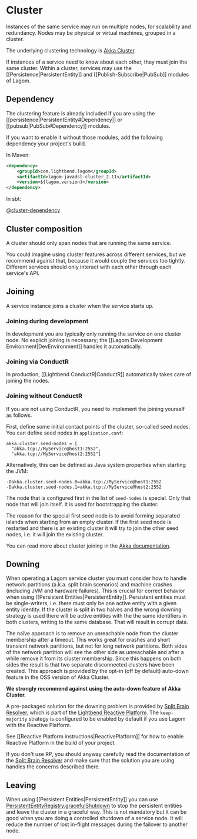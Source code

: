 # Cluster

Instances of the same service may run on multiple nodes, for scalability and redundancy. Nodes may be physical or virtual machines, grouped in a cluster.

The underlying clustering technology is [Akka Cluster](http://doc.akka.io/docs/akka/2.4.4/java/cluster-usage.html).

If instances of a service need to know about each other, they must join the same cluster. Within a cluster, services may use the [[Persistence|PersistentEntity]] and [[Publish-Subscribe|PubSub]] modules of Lagom.

## Dependency

The clustering feature is already included if you are using the [[persistence|PersistentEntity#Dependency]] or [[pubsub|PubSub#Dependency]] modules.

If you want to enable it without those modules, add the following dependency your project's build.

In Maven:

```xml
<dependency>
    <groupId>com.lightbend.lagom</groupId>
    <artifactId>lagom-javadsl-cluster_2.11</artifactId>
    <version>${lagom.version}</version>
</dependency>
```

In sbt:

@[cluster-dependency](code/build-cluster.sbt)

## Cluster composition

A cluster should only span nodes that are running the same service.

You could imagine using cluster features across different services, but we recommend against that, because it would couple the services too tightly. Different services should only interact with each other through each service's API.

## Joining

A service instance joins a cluster when the service starts up.

### Joining during development

In development you are typically only running the service on one cluster node. No explicit joining is necessary; the [[Lagom Development Environment|DevEnvironment]] handles it automatically.

### Joining via ConductR

In production, [[Lightbend ConductR|ConductR]] automatically takes care of joining the nodes.

### Joining without ConductR

If you are not using ConductR, you need to implement the joining yourself as follows.

First, define some initial contact points of the cluster, so-called seed nodes. You can define seed nodes in `application.conf`:

    akka.cluster.seed-nodes = [
      "akka.tcp://MyService@host1:2552",
      "akka.tcp://MyService@host2:2552"]

Alternatively, this can be defined as Java system properties when starting the JVM:

    -Dakka.cluster.seed-nodes.0=akka.tcp://MyService@host1:2552
    -Dakka.cluster.seed-nodes.1=akka.tcp://MyService@host2:2552

The node that is configured first in the list of `seed-nodes` is special. Only that node that will join itself. It is used for bootstrapping the cluster.

The reason for the special first seed node is to avoid forming separated islands when starting from an empty cluster. If the first seed node is restarted and there is an existing cluster it will try to join the other seed nodes, i.e. it will join the existing cluster.

You can read more about cluster joining in the [Akka documentation](http://doc.akka.io/docs/akka/2.4.4/java/cluster-usage.html#Joining_to_Seed_Nodes).

## Downing

When operating a Lagom service cluster you must consider how to handle network partitions (a.k.a. split brain scenarios) and machine crashes (including JVM and hardware failures). This is crucial for correct behavior when using [[Persistent Entities|PersistentEntity]]. Persistent entities must be single-writers, i.e. there must only be one active entity with a given entity identity. If the cluster is split in two halves and the wrong downing strategy is used there will be active entities with the the same identifiers in both clusters, writing to the same database. That will result in corrupt data.

The naïve approach is to remove an unreachable node from the cluster membership after a timeout. This works great for crashes and short transient network partitions, but not for long network partitions. Both sides of the network partition will see the other side as unreachable and after a while remove it from its cluster membership. Since this happens on both sides the result is that two separate disconnected clusters have been created. This approach is provided by the opt-in (off by default) auto-down feature in the OSS version of Akka Cluster.

**We strongly recommend against using the auto-down feature of Akka Cluster.**

A pre-packaged solution for the downing problem is provided by [Split Brain Resolver](http://doc.akka.io/docs/akka/rp-16s01p05/scala/split-brain-resolver.html), which is part of the [Lightbend Reactive Platform](http://www.lightbend.com/products/lightbend-reactive-platform). The `keep-majority` strategy is configured to be enabled by default if you use Lagom with the Reactive Platform.

See [[Reactive Platform instructions|ReactivePlatform]] for how to enable Reactive Platform in the build of your project.

If you don't use RP, you should anyway carefully read the documentation of the [Split Brain Resolver](http://doc.akka.io/docs/akka/rp-16s01p05/scala/split-brain-resolver.html) and make sure that the solution you are using handles the concerns described there.

## Leaving

When using [[Persistent Entities|PersistentEntity]] you can use [PersistentEntityRegistry.gracefulShutdown](api/index.html?com/lightbend/lagom/javadsl/persistence/PersistentEntityRegistry.html#gracefulShutdown) to stop the persistent entities and leave the cluster in a graceful way. This is not mandatory but it can be good when you are doing a controlled shutdown of a service node. It will reduce the number of lost in-flight messages during the failover to another node.
